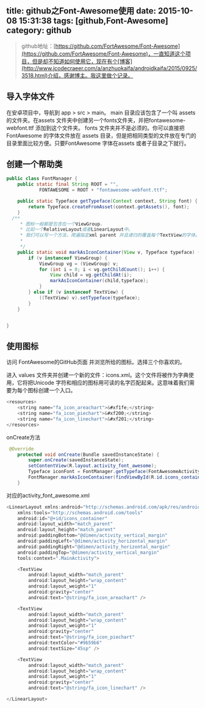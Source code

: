 title: github之Font-Awesome使用
date: 2015-10-08 15:31:38
tags: [github,Font-Awesome]
category: github
---
>github地址：[https://github.com/FortAwesome/Font-Awesome](https://github.com/FortAwesome/Font-Awesome)，一直知道这个项目，但是却不知道如何使用它，现在有个[博客](http://www.jcodecraeer.com/a/anzhuokaifa/androidkaifa/2015/0925/3518.html)介绍，感谢博主。我这里做个记录。

## 导入字体文件
在安卓项目中，导航到 app > src > main。 main 目录应该包含了一个叫 assets的文件夹。在assets 文件夹中创建另一个fonts文件夹，并把fontawesome-webfont.ttf 添加到这个文件夹。
fonts 文件夹并不是必须的。你可以直接把FontAwesome 的字体文件放在 assets 目录，但是把相同类型的文件放在专门的目录里面比较方便。只要FontAwesome 字体在assets 或者子目录之下就行。
<!--more-->
## 创建一个帮助类
```java
public class FontManager {
    public static final String ROOT = "",
            FONTAWESOME = ROOT + "fontawesome-webfont.ttf";

    public static Typeface getTypeface(Context context, String font) {
        return Typeface.createFromAsset(context.getAssets(), font);
    }
  /**
     * 图标一般都是包含在一个ViewGroup，
     * 比如一个RelativeLayout或者LinearLayout中。
     * 我们可以写一个方法，爬遍指定xml parent 并且递归的覆盖每个TextView的字体。
     *
     */
    public static void markAsIconContainer(View v, Typeface typeface) {
        if (v instanceof ViewGroup) {
            ViewGroup vg = (ViewGroup) v;
            for (int i = 0; i < vg.getChildCount(); i++) {
                View child = vg.getChildAt(i);
                markAsIconContainer(child,typeface);
            }
        } else if (v instanceof TextView) {
            ((TextView) v).setTypeface(typeface);
        }
    }


}
```
## 使用图标
访问 FontAwesome的GitHub页面 并浏览所给的图标。选择三个你喜欢的。

进入 values 文件夹并创建一个新的文件：icons.xml。这个文件将被作为字典使用，它将把Unicode 字符和相应的图标用可读的名字匹配起来。这意味着我们需要为每个图标创建一个入口。
```js
<resources>
    <string name="fa_icon_areachart">&#xf1fe;</string>
    <string name="fa_icon_piechart">&#xf200;</string>
    <string name="fa_icon_linechart">&#xf201;</string>
</resources>
```
onCreate方法
```java
 @Override
    protected void onCreate(Bundle savedInstanceState) {
        super.onCreate(savedInstanceState);
        setContentView(R.layout.activity_font_awesome);
        Typeface iconFont = FontManager.getTypeface(FontAwesomeActivity.this, FontManager.FONTAWESOME);
        FontManager.markAsIconContainer(findViewById(R.id.icons_container), iconFont);
    }
```
对应的activity_font_awesome.xml
```js
<LinearLayout xmlns:android="http://schemas.android.com/apk/res/android"
    xmlns:tools="http://schemas.android.com/tools"
    android:id="@+id/icons_container"
    android:layout_width="match_parent"
    android:layout_height="match_parent"
    android:paddingBottom="@dimen/activity_vertical_margin"
    android:paddingLeft="@dimen/activity_horizontal_margin"
    android:paddingRight="@dimen/activity_horizontal_margin"
    android:paddingTop="@dimen/activity_vertical_margin"
    tools:context=".MainActivity">

    <TextView
        android:layout_width="match_parent"
        android:layout_height="wrap_content"
        android:layout_weight="1"
        android:gravity="center"
        android:text="@string/fa_icon_areachart" />

    <TextView
        android:layout_width="match_parent"
        android:layout_height="wrap_content"
        android:layout_weight="1"
        android:gravity="center"
        android:text="@string/fa_icon_piechart"
        android:textColor="#9b59b6"
        android:textSize="45sp" />

    <TextView
        android:layout_width="match_parent"
        android:layout_height="wrap_content"
        android:layout_weight="1"
        android:gravity="center"
        android:text="@string/fa_icon_linechart" />

</LinearLayout>
```